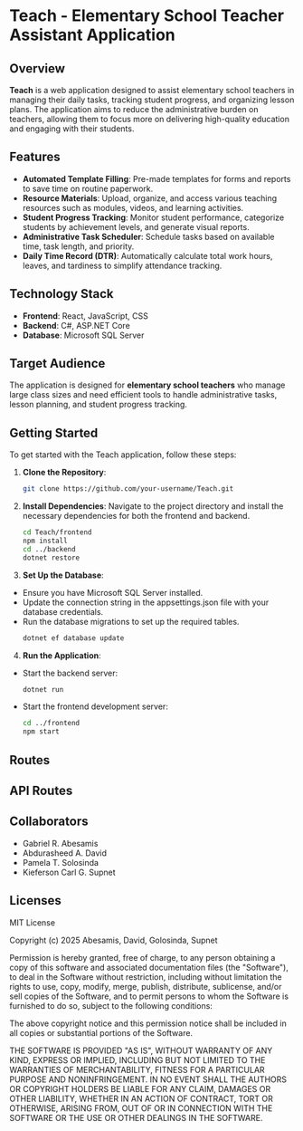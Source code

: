 # Teach - Elementary School Teacher Assistant Application

## Overview
**Teach** is a web application designed to assist elementary school teachers in managing their daily tasks, tracking student progress, and organizing lesson plans. The application aims to reduce the administrative burden on teachers, allowing them to focus more on delivering high-quality education and engaging with their students.

## Features
- **Automated Template Filling**: Pre-made templates for forms and reports to save time on routine paperwork.
- **Resource Materials**: Upload, organize, and access various teaching resources such as modules, videos, and learning activities.
- **Student Progress Tracking**: Monitor student performance, categorize students by achievement levels, and generate visual reports.
- **Administrative Task Scheduler**: Schedule tasks based on available time, task length, and priority.
- **Daily Time Record (DTR)**: Automatically calculate total work hours, leaves, and tardiness to simplify attendance tracking.

## Technology Stack
- **Frontend**: React, JavaScript, CSS
- **Backend**: C#, ASP.NET Core
- **Database**: Microsoft SQL Server

## Target Audience
The application is designed for **elementary school teachers** who manage large class sizes and need efficient tools to handle administrative tasks, lesson planning, and student progress tracking.

## Getting Started
To get started with the Teach application, follow these steps:

1. **Clone the Repository**:
   ```bash
   git clone https://github.com/your-username/Teach.git
   
2. **Install Dependencies**:
Navigate to the project directory and install the necessary dependencies for both the frontend and backend.
   ```bash
   cd Teach/frontend
   npm install
   cd ../backend
   dotnet restore

3. **Set Up the Database**:
- Ensure you have Microsoft SQL Server installed.
- Update the connection string in the appsettings.json file with your database credentials.
- Run the database migrations to set up the required tables.
   ```bash
   dotnet ef database update

4. **Run the Application**:
- Start the backend server:
   ```bash
   dotnet run
   
- Start the frontend development server:
   ```bash
   cd ../frontend
   npm start

## Routes

## API Routes

## Collaborators
- Gabriel R. Abesamis
- Abdurasheed A. David
- Pamela T. Solosinda
- Kieferson Carl G. Supnet

## Licenses
MIT License

Copyright (c) 2025 Abesamis, David, Golosinda, Supnet

Permission is hereby granted, free of charge, to any person obtaining a copy of this software and associated documentation files (the "Software"), to deal in the Software without restriction, including without limitation the rights to use, copy, modify, merge, publish, distribute, sublicense, and/or sell copies of the Software, and to permit persons to whom the Software is furnished to do so, subject to the following conditions:

The above copyright notice and this permission notice shall be included in all copies or substantial portions of the Software.

THE SOFTWARE IS PROVIDED "AS IS", WITHOUT WARRANTY OF ANY KIND, EXPRESS OR IMPLIED, INCLUDING BUT NOT LIMITED TO THE WARRANTIES OF MERCHANTABILITY, FITNESS FOR A PARTICULAR PURPOSE AND NONINFRINGEMENT. IN NO EVENT SHALL THE AUTHORS OR COPYRIGHT HOLDERS BE LIABLE FOR ANY CLAIM, DAMAGES OR OTHER LIABILITY, WHETHER IN AN ACTION OF CONTRACT, TORT OR OTHERWISE, ARISING FROM, OUT OF OR IN CONNECTION WITH THE SOFTWARE OR THE USE OR OTHER DEALINGS IN THE SOFTWARE.

